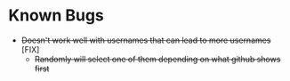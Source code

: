 # Known Bugs
* ~~Doesn't work well with usernames that can lead to more usernames~~ [FIX]
    * ~~Randomly will select one of them depending on what github shows first~~
